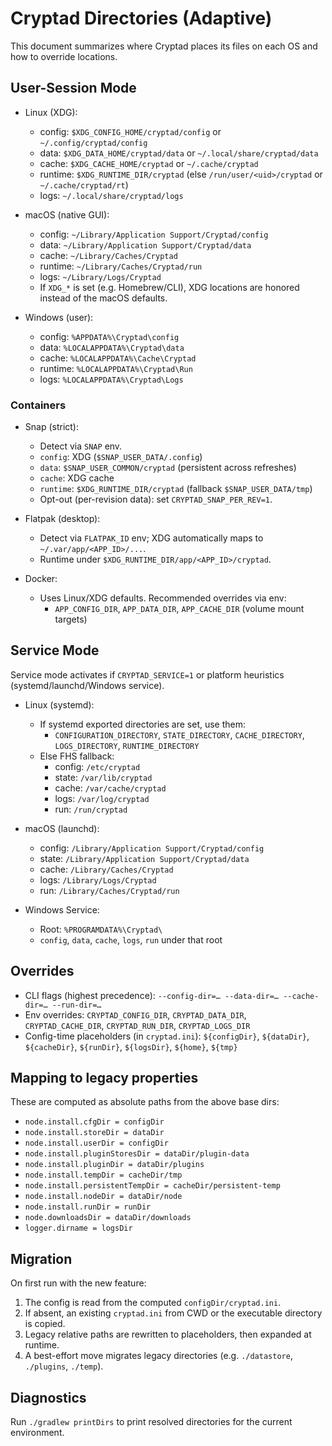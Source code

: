 # Cryptad Directories (Adaptive)

This document summarizes where Cryptad places its files on each OS and how to override locations.

## User-Session Mode

- Linux (XDG):
  - config: `$XDG_CONFIG_HOME/cryptad/config` or `~/.config/cryptad/config`
  - data: `$XDG_DATA_HOME/cryptad/data` or `~/.local/share/cryptad/data`
  - cache: `$XDG_CACHE_HOME/cryptad` or `~/.cache/cryptad`
  - runtime: `$XDG_RUNTIME_DIR/cryptad` (else `/run/user/<uid>/cryptad` or `~/.cache/cryptad/rt`)
  - logs: `~/.local/share/cryptad/logs`

- macOS (native GUI):
  - config: `~/Library/Application Support/Cryptad/config`
  - data: `~/Library/Application Support/Cryptad/data`
  - cache: `~/Library/Caches/Cryptad`
  - runtime: `~/Library/Caches/Cryptad/run`
  - logs: `~/Library/Logs/Cryptad`
  - If `XDG_*` is set (e.g. Homebrew/CLI), XDG locations are honored instead of the macOS defaults.

- Windows (user):
  - config: `%APPDATA%\Cryptad\config`
  - data: `%LOCALAPPDATA%\Cryptad\data`
  - cache: `%LOCALAPPDATA%\Cache\Cryptad`
  - runtime: `%LOCALAPPDATA%\Cryptad\Run`
  - logs: `%LOCALAPPDATA%\Cryptad\Logs`

### Containers

- Snap (strict):
  - Detect via `SNAP` env.
  - `config`: XDG (`$SNAP_USER_DATA/.config`)
  - `data`: `$SNAP_USER_COMMON/cryptad` (persistent across refreshes)
  - `cache`: XDG cache
  - `runtime`: `$XDG_RUNTIME_DIR/cryptad` (fallback `$SNAP_USER_DATA/tmp`)
  - Opt-out (per-revision data): set `CRYPTAD_SNAP_PER_REV=1`.

- Flatpak (desktop):
  - Detect via `FLATPAK_ID` env; XDG automatically maps to `~/.var/app/<APP_ID>/...`.
  - Runtime under `$XDG_RUNTIME_DIR/app/<APP_ID>/cryptad`.

- Docker:
  - Uses Linux/XDG defaults. Recommended overrides via env:
    - `APP_CONFIG_DIR`, `APP_DATA_DIR`, `APP_CACHE_DIR` (volume mount targets)

## Service Mode

Service mode activates if `CRYPTAD_SERVICE=1` or platform heuristics (systemd/launchd/Windows service).

- Linux (systemd):
  - If systemd exported directories are set, use them:
    - `CONFIGURATION_DIRECTORY`, `STATE_DIRECTORY`, `CACHE_DIRECTORY`, `LOGS_DIRECTORY`, `RUNTIME_DIRECTORY`
  - Else FHS fallback:
    - config: `/etc/cryptad`
    - state: `/var/lib/cryptad`
    - cache: `/var/cache/cryptad`
    - logs: `/var/log/cryptad`
    - run: `/run/cryptad`

- macOS (launchd):
  - config: `/Library/Application Support/Cryptad/config`
  - state: `/Library/Application Support/Cryptad/data`
  - cache: `/Library/Caches/Cryptad`
  - logs: `/Library/Logs/Cryptad`
  - run: `/Library/Caches/Cryptad/run`

- Windows Service:
  - Root: `%PROGRAMDATA%\Cryptad\`
  - `config`, `data`, `cache`, `logs`, `run` under that root

## Overrides

- CLI flags (highest precedence): `--config-dir=… --data-dir=… --cache-dir=… --run-dir=…`
- Env overrides: `CRYPTAD_CONFIG_DIR`, `CRYPTAD_DATA_DIR`, `CRYPTAD_CACHE_DIR`, `CRYPTAD_RUN_DIR`, `CRYPTAD_LOGS_DIR`
- Config-time placeholders (in `cryptad.ini`): `${configDir}`, `${dataDir}`, `${cacheDir}`, `${runDir}`, `${logsDir}`, `${home}`, `${tmp}`

## Mapping to legacy properties

These are computed as absolute paths from the above base dirs:

- `node.install.cfgDir = configDir`
- `node.install.storeDir = dataDir`
- `node.install.userDir = configDir`
- `node.install.pluginStoresDir = dataDir/plugin-data`
- `node.install.pluginDir = dataDir/plugins`
- `node.install.tempDir = cacheDir/tmp`
- `node.install.persistentTempDir = cacheDir/persistent-temp`
- `node.install.nodeDir = dataDir/node`
- `node.install.runDir = runDir`
- `node.downloadsDir = dataDir/downloads`
- `logger.dirname = logsDir`

## Migration

On first run with the new feature:

1. The config is read from the computed `configDir/cryptad.ini`.
2. If absent, an existing `cryptad.ini` from CWD or the executable directory is copied.
3. Legacy relative paths are rewritten to placeholders, then expanded at runtime.
4. A best-effort move migrates legacy directories (e.g. `./datastore`, `./plugins`, `./temp`).

## Diagnostics

Run `./gradlew printDirs` to print resolved directories for the current environment.
